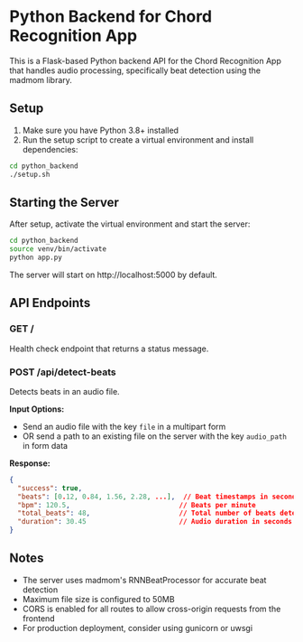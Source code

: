 # Python Backend for Chord Recognition App

This is a Flask-based Python backend API for the Chord Recognition App that handles audio processing, specifically beat detection using the madmom library.

## Setup

1. Make sure you have Python 3.8+ installed
2. Run the setup script to create a virtual environment and install dependencies:

```bash
cd python_backend
./setup.sh
```

## Starting the Server

After setup, activate the virtual environment and start the server:

```bash
cd python_backend
source venv/bin/activate
python app.py
```

The server will start on http://localhost:5000 by default.

## API Endpoints

### GET /

Health check endpoint that returns a status message.

### POST /api/detect-beats

Detects beats in an audio file.

**Input Options:**
- Send an audio file with the key `file` in a multipart form
- OR send a path to an existing file on the server with the key `audio_path` in form data

**Response:**
```json
{
  "success": true,
  "beats": [0.12, 0.84, 1.56, 2.28, ...],  // Beat timestamps in seconds
  "bpm": 120.5,                           // Beats per minute
  "total_beats": 48,                      // Total number of beats detected
  "duration": 30.45                       // Audio duration in seconds
}
```

## Notes

- The server uses madmom's RNNBeatProcessor for accurate beat detection
- Maximum file size is configured to 50MB
- CORS is enabled for all routes to allow cross-origin requests from the frontend
- For production deployment, consider using gunicorn or uwsgi 